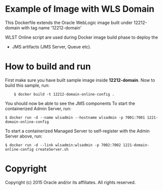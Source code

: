 Example of Image with WLS Domain
================================
This Dockerfile extends the Oracle WebLogic image built under 12212-domain with tag name '12212-domain'

WLST Online script are used during Docker image build phase to deploy the 

- JMS artifacts (JMS Server, Queue etc). 

# How to build and run
First make sure you have built sample image inside **12212-domain**. Now to build this sample, run:

        $ docker build -t 12212-domain-online-config .

You should now be able to see the JMS components
To start the containerized Admin Server, run:

    $ docker run -d --name wlsadmin --hostname wlsadmin -p 7001:7001 1221-domain-online-config

To start a containerized Managed Server to self-register with the Admin Server above, run:

    $ docker run -d --link wlsadmin:wlsadmin -p 7002:7002 1221-domain-online-config createServer.sh



# Copyright
Copyright (c) 2015 Oracle and/or its affiliates. All rights reserved.
